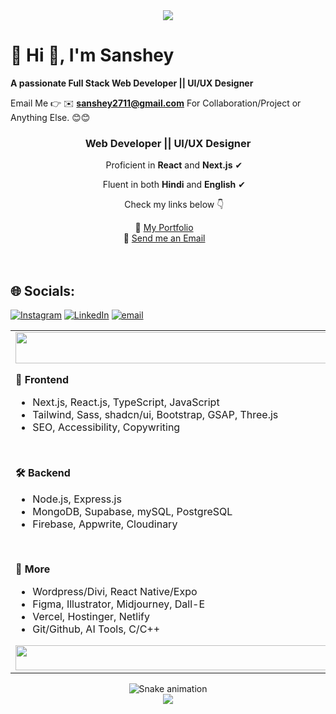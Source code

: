 <div align="center">
  <img src="https://i.postimg.cc/1tBXFwQH/header.gif">
</div>

# 💫 Hi 👋, I'm Sanshey
**A passionate Full Stack Web Developer || UI/UX Designer**

Email Me 👉 ✉️ **sanshey2711@gmail.com** For Collaboration/Project or Anything Else. 😊😊

<div align="center">
  <h3>Web Developer || UI/UX Designer</h3>
  <p>&nbsp;&nbsp;&nbsp;&nbsp;&nbsp;Proficient in <strong>React</strong> and <strong>Next.js</strong>&nbsp;✔</p>
  <p>&nbsp;&nbsp;&nbsp;&nbsp;&nbsp;Fluent in both <strong>Hindi</strong> and <strong>English</strong>&nbsp;✔</p>
  <p>&nbsp;&nbsp;&nbsp;&nbsp;&nbsp;Check my links below&nbsp;👇</p>
  📌 <a href="https://sansheyportfolio.vercel.app/">My Portfolio</a>&nbsp;&nbsp;&nbsp;<br />
  📧 <a href="mailto:sanshey2711@gmail.com">Send me an Email</a>&nbsp;&nbsp;&nbsp;<br />

  
</div><br /><br />

## 🌐 Socials:
[![Instagram](https://img.shields.io/badge/Instagram-%23E4405F.svg?logo=Instagram&logoColor=white)](https://instagram.com/09_s.unshine) [![LinkedIn](https://img.shields.io/badge/LinkedIn-%230077B5.svg?logo=linkedin&logoColor=white)](https://linkedin.com/in/sanshey-017b23292) [![email](https://img.shields.io/badge/Email-D14836?logo=gmail&logoColor=white)](mailto:sanshey2711@gmail.com) 

<table>
  <td>
    <img src="https://i.ibb.co/qB2dNN7/blank.png" style="width: 675px; height:50px;" />
    <p><strong>🎨 Frontend</strong></p>
    <ul>
      <li>Next.js, React.js, TypeScript, JavaScript</li>
      <li>Tailwind, Sass, shadcn/ui, Bootstrap, GSAP, Three.js</li>
      <li>SEO, Accessibility, Copywriting</li>
    </ul>
    <br /><p><strong>🛠 Backend</strong></p>
    <ul>
      <li>Node.js, Express.js</li>
      <li>MongoDB, Supabase, mySQL, PostgreSQL</li>
      <li>Firebase, Appwrite, Cloudinary</li>
    </ul>
    <br /><p><strong>📁 More</strong></p>
    <ul>
      <li>Wordpress/Divi, React Native/Expo</li>
      <li>Figma, Illustrator, Midjourney, Dall-E</li>
      <li>Vercel, Hostinger, Netlify</li>
      <li>Git/Github, AI Tools, C/C++</li>
    </ul>
    <img src="https://i.ibb.co/qB2dNN7/blank.png" style="width: 675px; height:40px" />
  </td>
  <td>
    <img src="https://i.postimg.cc/SKTNNq7T/goku.png"/>
  </td>
</table>

<!-- Snake Game Repo View -->

<div align="center">
  <img src="https://profile-readme-generator.com/assets/snake.svg" alt="Snake animation" />
</div>


<div align="center">
  <img src="https://i.postimg.cc/s2FrgXtg/footer.gif">
</div>



